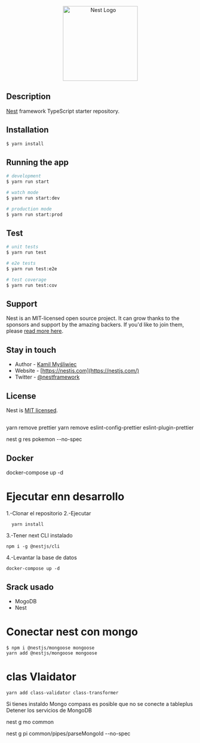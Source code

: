 <p align="center">
  <a href="http://nestjs.com/" target="blank"><img src="https://nestjs.com/img/logo-small.svg" width="200" alt="Nest Logo" /></a>
</p>


## Description

[Nest](https://github.com/nestjs/nest) framework TypeScript starter repository.

## Installation

```bash
$ yarn install
```

## Running the app

```bash
# development
$ yarn run start

# watch mode
$ yarn run start:dev

# production mode
$ yarn run start:prod
```

## Test

```bash
# unit tests
$ yarn run test

# e2e tests
$ yarn run test:e2e

# test coverage
$ yarn run test:cov
```

## Support

Nest is an MIT-licensed open source project. It can grow thanks to the sponsors and support by the amazing backers. If you'd like to join them, please [read more here](https://docs.nestjs.com/support).

## Stay in touch

- Author - [Kamil Myśliwiec](https://kamilmysliwiec.com)
- Website - [https://nestjs.com](https://nestjs.com/)
- Twitter - [@nestframework](https://twitter.com/nestframework)

## License

Nest is [MIT licensed](LICENSE).
##  
yarn remove prettier
yarn remove eslint-config-prettier eslint-plugin-prettier
<!--  -->
nest g res pokemon --no-spec

## Docker
docker-compose up -d
# Ejecutar enn desarrollo
1.-Clonar el repositorio
2.-Ejecutar
```
  yarn install

```
3.-Tener next CLI instalado
```
npm i -g @nestjs/cli
```
4.-Levantar la base de datos
```
docker-compose up -d
```
## Srack usado
* MogoDB
* Nest

# Conectar nest con mongo 

```
$ npm i @nestjs/mongoose mongoose
yarn add @nestjs/mongoose mongoose
```
# clas Vlaidator

```
yarn add class-validator class-transformer
```

<!-- NOTE -->
Si tienes instaldo Mongo compass es posible que no se conecte a tableplus
Detener los servicios de MongoDB

<!-- Estructura pra crear una pipe global -->
nest g mo common

nest g pi common/pipes/parseMongoId --no-spec